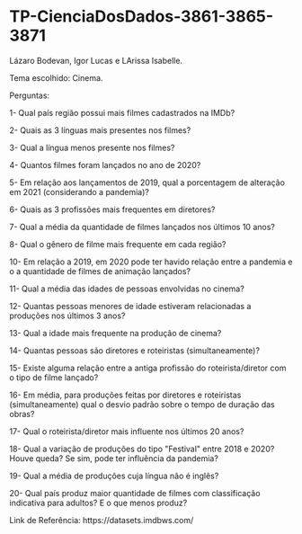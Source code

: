 # TP-CienciaDosDados-3861-3865-3871
<p> Lázaro Bodevan,  Igor Lucas e LArissa Isabelle. </p>
<p>Tema escolhido: Cinema.</p>

<p>Perguntas:
<p>1- Qual país região possui mais filmes cadastrados na IMDb?</p>
<p>2- Quais as 3 línguas mais presentes nos filmes?</p>
<p>3- Qual a língua menos presente nos filmes?</p>
<p>4- Quantos filmes foram lançados no ano de 2020?</p>
<p>5- Em relação aos lançamentos de 2019, qual a porcentagem de alteração em 2021 (considerando a pandemia)?</p>
<p>6- Quais as 3 profissões mais frequentes em diretores?</p>
<p>7- Qual a média da quantidade de filmes lançados nos últimos 10 anos?</p>
<p>8- Qual o gênero de filme mais frequente em cada região?</p>
<p>10- Em relação a 2019, em 2020 pode ter havido relação entre a pandemia e o a quantidade de filmes de animação lançados?</p>
<p>11- Qual a média das idades de pessoas envolvidas no cinema?</p>
<p>12- Quantas pessoas menores de idade estiveram relacionadas a produções nos últimos 3 anos?</p>
<p>13- Qual a idade mais frequente na produção de cinema?</p>
<p>14- Quantas pessoas são diretores e roteiristas (simultaneamente)?</p>
<p>15- Existe alguma relação entre a antiga profissão do roteirista/diretor com o tipo de filme lançado?</p>
<p>16- Em média, para produções feitas por diretores e roteiristas (simultaneamente) qual o desvio padrão sobre o tempo de duração das obras?</p>
<p>17- Qual o roteirista/diretor mais influente nos últimos 20 anos?</p>
<p>18- Qual a variação de produções do tipo "Festival" entre 2018 e 2020? Houve queda? Se sim, pode ter influência da pandemia?</p>
<p>19- Qual a média de produções cuja língua não é inglês?</p>
<p>20- Qual país produz maior quantidade de filmes com classificação indicativa para adultos? E o que menos produz?</p>

<p> Link de Referência: https://datasets.imdbws.com/ </p>
